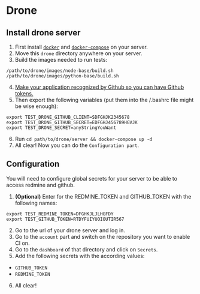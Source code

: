 # Drone
## Install drone server
1. First install [`docker`](https://docs.docker.com/get-started/) and [`docker-compose`](https://docs.docker.com/compose/gettingstarted/) on your server.
2. Move this `drone` directory anywhere on your server.
3. Build the images needed to run tests:
```
/path/to/drone/images/node-base/build.sh
/path/to/drone/images/python-base/build.sh
```
4. [Make your application recognized by Github so you can have Github tokens.](https://github.com/settings/applications/new)
5. Then export the following variables (put them into the /.bashrc file might be wise enough):
```
export TEST_DRONE_GITHUB_CLIENT=SDFGHJK2345678
export TEST_DRONE_GITHUB_SECRET=EDFGHJ456789HGVJK
export TEST_DRONE_SECRET=anyStringYouWant
```
6. Run `cd path/to/drone/server && docker-compose up -d`
7. All clear! Now you can do the `Configuration part`.

## Configuration
You will need to configure global secrets for your server to be able to access redmine and github.
1. __(Optional)__ Enter for the REDMINE_TOKEN and GITHUB_TOKEN with the following names:
```
export TEST_REDMINE_TOKEN=DFGHKJLJLHGFDY
export TEST_GITHUB_TOKEN=RTDYFUIYUOIOUTIR567
```
2. Go to the url of your drone server and log in.
3. Go to the `account` part and switch on the repository you want to enable CI on.
4. Go to the `dashboard` of that directory and click on `Secrets`.
5. Add the following secrets with the according values:
  * `GITHUB_TOKEN`
  * `REDMINE_TOKEN`
6. All clear!
